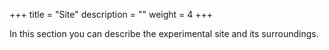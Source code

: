 +++
title = "Site"
description = ""
weight = 4
+++


In this section you can describe the experimental site and its surroundings.


